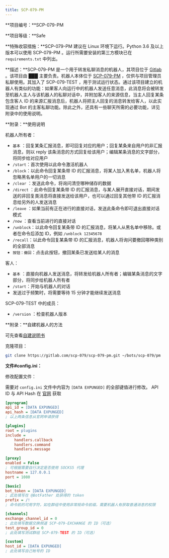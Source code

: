 ```yaml
---
title: SCP-079-PM
---
```


<link rel="stylesheet" href="/css/chinese.css">

**项目编号：**SCP-079-PM

**项目等级：**Safe

**特殊收容措施：**SCP-079-PM 建议在 Linux 环境下运行。Python 3.6 及以上版本可以使用 SCP-079-PM 。运行所需要安装的第三方模块已在 `requirements.txt` 中列出。

**描述：**SCP-079-PM 是一个用于转发私聊消息的机器人，其项目位于 <a href="https://gitlab.com/scp-079/scp-079-pm" target="_blank">Gitlab</a> 。该项目由 ███ 主要负责。机器人本体位于 <a href="https://t.me/SCP_079_PM_BOT" class="079" target="_blank">SCP-079-PM</a> ，仅供与项目管理员私聊使用。其加入了 SCP-079-TEST ，用于测试运行状态。通过该项目建立的机器人有类似的功能：如果客人向运行中的机器人发送任意消息，此消息将会被转发至机器人主人与该机器人的私聊对话中，并附加客人的来源信息，当主人回复某条包含客人 ID 的来源汇报消息后，机器人将把主人回复的消息转发给客人，以此实现通过 Bot 的主客私聊功能。除此之外，还具有一些聊天所需的必要功能，详见附录中的使用说明。

**附录：**使用说明

机器人所有者：

- `基本` ：回复某条汇报消息，即可回复对应的用户；回复某条来自用户的非汇报消息，则以 reply 该条消息的方式回复给该用户；编辑某条消息的文字部分，将同步给对应用户
- `/start`：首次使用以此命令激活机器人
- `/block`：以此命令回复某条带 ID 的汇报消息，将某人加入黑名单，机器人将忽略黑名单用户的一切消息
- `/clear` ：发送此命令，将询问清空哪种储存的数据
- `/direct` ：此命令回复某条带 ID 的汇报消息，与某人展开直接对话，期间发送的非回复类消息将直接发送给该用户，也可以通过回复其他带 ID 的汇报消息给另外的人发送消息
- `/leave` ：如果当前有正在进行的直接对话，发送此条命令即可退出直接对话模式
- `/now` ：查看当前进行的直接对话
- `/unblock`：以此命令回复某条带 ID 的汇报消息，将某人从黑名单中移除。或者在命令后添加 ID，例如 `/unblock 12345678`
- `/recall`：以此命令回复某条带 ID 的汇报消息，机器人将询问要撤回哪种类别的全部消息
- `按钮：撤回`：点击此按钮，撤回某条已发送给某人的消息

客人：

- `基本` ：直接向机器人发送消息，将转发给机器人所有者；编辑某条消息的文字部分，将同步给机器人所有者
- `/start`：开始与机器人的对话
- 发送过于频繁时，将需要等待 15 分钟才能继续发送消息

SCP-079-TEST 中的成员：

- `/version` ：检查机器人版本

**附录：**自建机器人的方法

可先查看<a href="/how/">自建说明书</a>

克隆项目：

```bash
git clone https://gitlab.com/scp-079/scp-079-pm.git ~/bots/scp-079/pm
```

**文件#config.ini：**

修改配置文件：

需要对 `config.ini` 文件中内容为 `[DATA EXPUNGED]` 的全部键值进行修改。 API ID 与 API Hash 在 <a href="https://my.telegram.org" target="_blank">官网</a> 获取

```ini
[pyrogram]
api_id = [DATA EXPUNGED] 
api_hash = [DATA EXPUNGED]
; 以上两条信息从官网申请获得

[plugins]
root = plugins
include =
    handlers.callback
    handlers.command
    handlers.message

[proxy]
enabled = False
; 可根据需要自行决定是否使用 SOCKS5 代理
hostname = 127.0.0.1
port = 1080

[basic]
bot_token = [DATA EXPUNGED]
; 此处填写在 @BotFather 处获得的 token
prefix = /!
; 命令前的可用字符，如在群组中使用非常规命令前缀，需要机器人有获取普通消息的权限

[channels]
exchange_channel_id = 0
; 此处填写数据交换频道 SCP-079-EXCHANGE 的 ID（可选）
test_group_id = 0
; 此处填写测试群组 SCP-079-TEST 的 ID（可选）

[custom]
host_id = [DATA EXPUNGED]
; 此处填写自己帐号的 ID
```

<audio src="/audio/door/dooropenpage.ogg" autoplay></audio>
<audio id="dooropen079" src="/audio/door/dooropen079.ogg"/>
